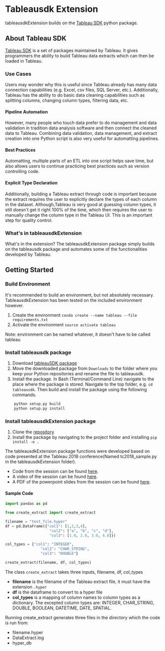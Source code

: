 # Tableausdk Extension

tableausdkExtension builds on the [Tableau SDK](https://onlinehelp.tableau.com/current/api/sdk/en-us/help.htm#SDK/tableau_sdk_using_python.htm%3FTocPath%3D_____4) python package.

## About Tableau SDK

[Tableau SDK](https://onlinehelp.tableau.com/current/api/sdk/en-us/help.htm) is a set of packages maintained by Tableau. It gives programmers the ability to build Tableau data extracts which can then be loaded in Tableau.

### Use Cases

Users may wonder why this is useful since Tableau already has many data connection capabilities (e.g. Excel, csv files, SQL Server, etc.). Additionally, Tableau has the ability to do basic data cleaning capabilities such as splitting columns, changing column types, filtering data, etc.

#### Pipeline Automation

However, many people who touch data prefer to do management and data validation in tradition data analysis software and then connect the cleaned data to Tableau. Combining data validation, data management, and extract creation into one Python script is also very useful for automatting pipelines.

#### Best Practices

Automatting, multiple parts of an ETL into one script helps save time, but also allows users to continue practicing best practices such as version controlling code.

#### Explicit Type Declaration

Additionally, building a Tableau extract through code is important because the extract requires the user to explicitly declare the types of each column in the dataset. Although,Tableau is very good at guessing column types, it still doesn't get it right 100% of the time, which then requires the user to manually change the column type in the Tableau UI. This is an important step for quality control.

### What's in tableausdkExtension

What's in the extension? 
The tableausdkExtension package simply builds on the tableausdk package and automates some of the functionalities developed by Tableau.

## Getting Started

### Build Environment

It's recommended to build an environment, but not absolutely necessary. TableausdkExtension has been tested on the included environment however.

1.  Create the environment `conda create --name tableau --file requirements.txt`
2.  Activate the environment `source activate tableau`

Note: environment can be named whatever, it doesn't have to be called tableau

### Install tableausdk package

1.  Download [tableauSDK package](https://downloads.tableau.com/tssoftware/Tableau-SDK-Python-Win-64Bit-10-3-19.zip)
2.  Move the downloaded package from `Downloads` to the folder where you keep your Python repositories and rename the file to tableausdk.
3.  Install the package. In Bash (Terminal/Command Line) navigate to the place where the package is stored. Navigate to the top folder, e.g. `cd tableausdk`. Then build and install the package using the following commands.

```python
    python setup.py build
    python setup.py install
```

### Install tableausdkExtension package

1.  Clone the [repository](https://github.com/holmesjoli/tableausdkExtension)
2.  Install the package by navigating to the project folder and installing `pip install -e .`

The tableausdkExtension package functions were developed based on code presented at the Tableau 2018 conference(Named tc2018_sample.py in the tableausdkExtension folder).

-   Code from the session can be found [here](https://www.dropbox.com/sh/lztdogubf20498e/AADJJpb_KO4g2m_CF1-SSc_Sa/TC18%20-%20Developer%20Track/Leveraging%20the%20Extract%20API%20to%20build%20sophisticated%20data%20models?dl=0&subfolder_nav_tracking=1).
-   A video of the session can be found [here](https://www.youtube.com/watch?v=kk01bWEALXs&feature=youtu.be).
-   A PDF of the powerpoint slides from the session can be found [here](https://tc18.tableau.com/sites/default/files/session/assets/18BI-081_Leveraging%20the%20Extract%20API%20to%20build%20sophisticated%20data%20models.pdf).

#### Sample Code

```python
import pandas as pd

from create_extract import create_extract

filename = "test_file.hyper"
df = pd.DataFrame({"col1": [1,2,3,4], 
                    "col2": ["a", "b", "c", "d"],
                    "col3": [1.0, 2.0, 3.0, 4.0]})

col_types = {"col1": "INTEGER",
                "col2": "CHAR_STRING",
                "col3": "DOUBLE"}

create_extract(filename, df, col_types)
```

The class `create_extract` takes three inputs, filename, df, col_types

-   **filename** is the filename of the Tableau extract file, it must have the extension `.hyper`
-   **df** is the dataframe to convert to a hyper file
-   **col_types** is a mapping of column names to column types as a dictionary. The excepted column types are: INTEGER, CHAR_STRING, DOUBLE, BOOLEAN, DATETIME, DATE, SPATIAL.

Running create_extract generates three files in the directory which the code is run from:

-   filename.hyper
-   DataExtract.log
-   hyper_db
